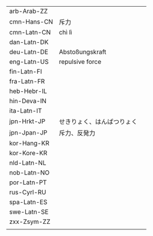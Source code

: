 | | | |
|-|-|-|
| arb-Arab-ZZ |  |  |
| cmn-Hans-CN | 斥力 |  |
| cmn-Latn-CN | chì lì |  |
| dan-Latn-DK |  |  |
| deu-Latn-DE | Abstoßungskraft |  |
| eng-Latn-US | repulsive force |  |
| fin-Latn-FI |  |  |
| fra-Latn-FR |  |  |
| heb-Hebr-IL |  |  |
| hin-Deva-IN |  |  |
| ita-Latn-IT |  |  |
| jpn-Hrkt-JP | せきりょく、はんぱつりょく |  |
| jpn-Jpan-JP | 斥力、反発力 |  |
| kor-Hang-KR |  |  |
| kor-Kore-KR |  |  |
| nld-Latn-NL |  |  |
| nob-Latn-NO |  |  |
| por-Latn-PT |  |  |
| rus-Cyrl-RU |  |  |
| spa-Latn-ES |  |  |
| swe-Latn-SE |  |  |
| zxx-Zsym-ZZ |  |  |
|  |  |  |
